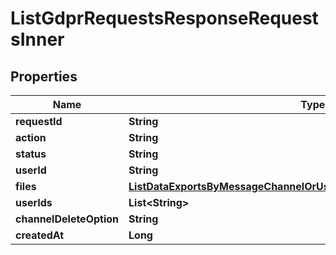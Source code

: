 

# ListGdprRequestsResponseRequestsInner


## Properties

| Name | Type | Description | Notes |
|------------ | ------------- | ------------- | -------------|
|**requestId** | **String** |  |  [optional] |
|**action** | **String** |  |  [optional] |
|**status** | **String** |  |  [optional] |
|**userId** | **String** |  |  [optional] |
|**files** | [**ListDataExportsByMessageChannelOrUserResponseExportedDataInnerFile**](ListDataExportsByMessageChannelOrUserResponseExportedDataInnerFile.md) |  |  [optional] |
|**userIds** | **List&lt;String&gt;** |  |  [optional] |
|**channelDeleteOption** | **String** |  |  [optional] |
|**createdAt** | **Long** |  |  [optional] |



